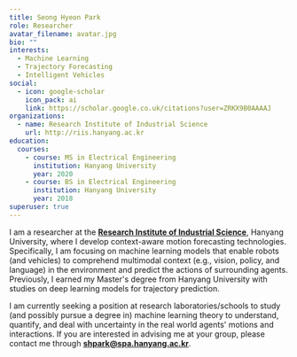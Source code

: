 ```yaml
---
title: Seong Hyeon Park
role: Researcher
avatar_filename: avatar.jpg
bio: ""
interests:
  - Machine Learning
  - Trajectory Forecasting
  - Intelligent Vehicles
social:
  - icon: google-scholar
    icon_pack: ai
    link: https://scholar.google.co.uk/citations?user=ZRKX9B0AAAAJ
organizations:
  - name: Research Institute of Industrial Science
    url: http://riis.hanyang.ac.kr
education:
  courses:
    - course: MS in Electrical Engineering
      institution: Hanyang University
      year: 2020
    - course: BS in Electrical Engineering
      institution: Hanyang University
      year: 2018
superuser: true
---
```

I am a researcher at the **[Research Institute of Industrial Science](http://riis.hanyang.ac.kr)**, Hanyang University, where I develop context-aware motion forecasting technologies. Specifically, I am focusing on machine learning models that enable robots (and vehicles) to comprehend multimodal context (e.g., vision, policy, and language) in the environment and predict the actions of surrounding agents. Previously, I earned my Master's degree from Hanyang University with studies on deep learning models for trajectory prediction.

I am currently seeking a position at research laboratories/schools to study (and possibly pursue a degree in) machine learning theory to understand, quantify, and deal with uncertainty in the real world agents' motions and interactions. If you are interested in advising me at your group, please contact me through **[shpark@spa.hanyang.ac.kr](mailto://shpark@spa.hanyang.ac.kr)**.